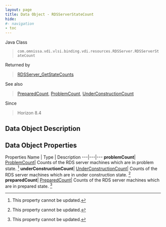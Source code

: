 ```yaml
---
layout: page
title: Data Object - RDSServerStateCount
hide:
#- navigation
- toc
---
```






Java Class
> `com.omnissa.vdi.vlsi.binding.vdi.resources.RDSServer.RDSServerStateCount`

Returned by
> [RDSServer_GetStateCounts](vdi.resources.RDSServer.md#getRDSServerStateCounts)

See also
> [PreparedCount](vdi.resources.RDSServer.PreparedCount.md), [ProblemCount](vdi.resources.RDSServer.ProblemCount.md), [UnderConstructionCount](vdi.resources.RDSServer.UnderConstructionCount.md)

Since
> Horizon 8.4


## Data Object Description

## Data Object Properties
Properties
Name |  Type |  Description
---|---|---
**problemCount**| [ProblemCount](vdi.resources.RDSServer.ProblemCount.md)|  Counts of the RDS server machines which are in problem state. [^2]
**underConstructionCount**| [UnderConstructionCount](vdi.resources.RDSServer.UnderConstructionCount.md)|  Counts of the RDS server machines which are in under construction state. [^2]
**preparedCount**| [PreparedCount](vdi.resources.RDSServer.PreparedCount.md)|  Counts of the RDS server machines which are in prepared state. [^2]


 


[^2]: This property cannot be updated.